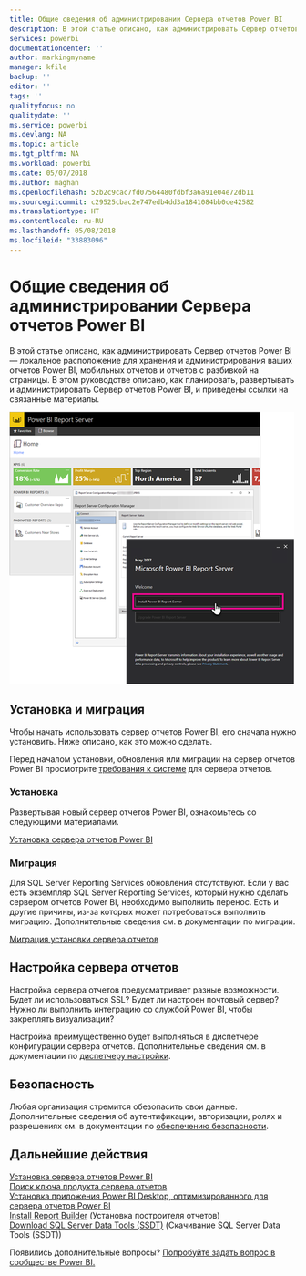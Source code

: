 ```yaml
---
title: Общие сведения об администрировании Сервера отчетов Power BI
description: В этой статье описано, как администрировать Сервер отчетов Power BI — локальное расположение для хранения и администрирования ваших отчетов Power BI, мобильных отчетов и отчетов с разбивкой на страницы.
services: powerbi
documentationcenter: ''
author: markingmyname
manager: kfile
backup: ''
editor: ''
tags: ''
qualityfocus: no
qualitydate: ''
ms.service: powerbi
ms.devlang: NA
ms.topic: article
ms.tgt_pltfrm: NA
ms.workload: powerbi
ms.date: 05/07/2018
ms.author: maghan
ms.openlocfilehash: 52b2c9cac7fd07564480fdbf3a6a91e04e72db11
ms.sourcegitcommit: c29525cbac2e747edb4dd3a1841084bb0ce42582
ms.translationtype: HT
ms.contentlocale: ru-RU
ms.lasthandoff: 05/08/2018
ms.locfileid: "33883096"
---
```

# <a name="admin-overview-power-bi-report-server"></a>Общие сведения об администрировании Сервера отчетов Power BI
В этой статье описано, как администрировать Сервер отчетов Power BI — локальное расположение для хранения и администрирования ваших отчетов Power BI, мобильных отчетов и отчетов с разбивкой на страницы. В этом руководстве описано, как планировать, развертывать и администрировать Сервер отчетов Power BI, и приведены ссылки на связанные материалы.

![](media/admin-handbook-overview/admin-handbook.png)



## <a name="installing-and-migration"></a>Установка и миграция
Чтобы начать использовать сервер отчетов Power BI, его сначала нужно установить. Ниже описано, как это можно сделать.

Перед началом установки, обновления или миграции на сервер отчетов Power BI просмотрите [требования к системе](system-requirements.md) для сервера отчетов.

### <a name="installing"></a>Установка
Развертывая новый сервер отчетов Power BI, ознакомьтесь со следующими материалами. 

[Установка сервера отчетов Power BI](install-report-server.md)

### <a name="migration"></a>Миграция
Для SQL Server Reporting Services обновления отсутствуют. Если у вас есть экземпляр SQL Server Reporting Services, который нужно сделать сервером отчетов Power BI, необходимо выполнить перенос. Есть и другие причины, из-за которых может потребоваться выполнить миграцию. Дополнительные сведения см. в документации по миграции.

[Миграция установки сервера отчетов](migrate-report-server.md)

## <a name="configuring-your-report-server"></a>Настройка сервера отчетов
Настройка сервера отчетов предусматривает разные возможности. Будет ли использоваться SSL? Будет ли настроен почтовый сервер? Нужно ли выполнить интеграцию со службой Power BI, чтобы закреплять визуализации?

Настройка преимущественно будет выполняться в диспетчере конфигурации сервера отчетов. Дополнительные сведения см. в документации по [диспетчеру настройки](https://docs.microsoft.com/sql/reporting-services/install-windows/reporting-services-configuration-manager-native-mode).

## <a name="security"></a>Безопасность
Любая организация стремится обезопасить свои данные. Дополнительные сведения об аутентификации, авторизации, ролях и разрешениях см. в документации по [обеспечению безопасности](https://docs.microsoft.com/sql/reporting-services/security/reporting-services-security-and-protection).

## <a name="next-steps"></a>Дальнейшие действия
[Установка сервера отчетов Power BI](install-report-server.md)  
[Поиск ключа продукта сервера отчетов](find-product-key.md)  
[Установка приложения Power BI Desktop, оптимизированного для сервера отчетов Power BI](install-powerbi-desktop.md)  
[Install Report Builder](https://docs.microsoft.com/sql/reporting-services/install-windows/install-report-builder) (Установка построителя отчетов)  
[Download SQL Server Data Tools (SSDT)](http://go.microsoft.com/fwlink/?LinkID=616714) (Скачивание SQL Server Data Tools (SSDT))

Появились дополнительные вопросы? [Попробуйте задать вопрос в сообществе Power BI.](https://community.powerbi.com/)

